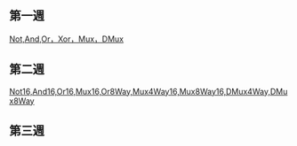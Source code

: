 ## 第一週
[Not,And,Or，Xor，Mux，DMux](https://github.com/FUYUHSUAN/co109a/blob/master/homework/HW1(9-17).md)

## 第二週
[Not16,And16,Or16,Mux16,Or8Way,Mux4Way16,Mux8Way16,DMux4Way,DMux8Way](https://github.com/FUYUHSUAN/co109a/blob/master/homework/HW2(9-24).md)

## 第三週
[]()
